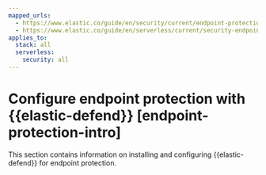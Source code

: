 ```yaml
---
mapped_urls:
  - https://www.elastic.co/guide/en/security/current/endpoint-protection-intro.html
  - https://www.elastic.co/guide/en/serverless/current/security-endpoint-protection-intro.html
applies_to:
  stack: all
  serverless:
    security: all
---
```


# Configure endpoint protection with {{elastic-defend}} [endpoint-protection-intro]

This section contains information on installing and configuring {{elastic-defend}} for endpoint protection.
